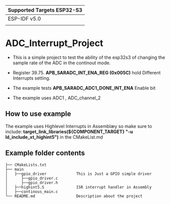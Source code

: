 | Supported Targets ESP32-S3 |
| -------------------------- |
| ESP-IDF v5.0      |
|  |
# ADC_Interrupt_Project

+ This is a simple project to test the ability of the esp32s3 of changing the sample rate of 
the ADC in the continout mode. 

+ Register 39.75. **APB_SARADC_INT_ENA_REG (0x005C)** hold Different Interrupts setting.
+ The example tests **APB_SARADC_ADC1_DONE_INT_ENA** Enable bit
+ The example uses ADC1 , ADC_channel_2

## How to use example
The example uses Highlevel Interrupts in Assemblæy so make sure to include: 
**target_link_libraries(${COMPONENT_TARGET} "-u ld_include_xt_highint5")**
in the CMakeList.md  

## Example folder contents
```
├── CMakeLists.txt 
├── main
│   ├──gpio_driver             This is Just a GPIO simple driver
│      ├──gpio_driver.c 
│      ├──gpio_driver.h
│   ├──highint5.S              ISR interrupt handler in Assembly
│   ├──continous_main.c
└── README.md                  Description about the project
```
  
 
